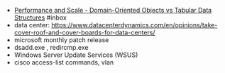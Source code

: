 - [Performance and Scale - Domain-Oriented Objects vs Tabular Data Structures](https://www.infoq.com/presentations/tabular-data-structures/?utm_source=email&utm_medium=ai-ml-data-eng&utm_campaign=newsletter&utm_content=11072023) #inbox
- data center: https://www.datacenterdynamics.com/en/opinions/take-cover-roof-and-cover-boards-for-data-centers/
- microsoft monthly patch release
- dsadd.exe , redircmp.exe
- Windows Server Update Services (WSUS)
- cisco access-list commands, vlan